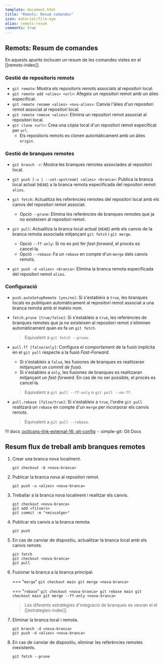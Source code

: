 ```yaml
---
template: document.html
title: "Remots: Resum comandes"
icon: material/file-eye
alias: remots-resum
comments: true
---
```


## Remots: Resum de comandes
En aquests apunts inclouen un resum de les comandes
vistes en el [[remots-index]].


### Gestió de repositoris remots
- `git remote`: Mostra els repositoris remots associats al repositori local.
- `git remote add <alies> <url>`: Afegeix un repositori remot amb un àlies especificat.
- `git remote rename <alies> <nou-alies>`: Canvia l'àlies d'un repositori remot associat al repositori local.
- `git remote remove <alies>`: Elimina un repositori remot associat al repositori local.
- `git clone <url>`: Crea una còpia local d'un repositori remot especificat per `url`.
    - Els repositoris remots es clonen automàticament amb un àlies `origin`.


### Gestió de branques remotes
- `git branch -r`: Mostra les branques remotes associades al repositori local.
- `git push [-u | --set-upstream] <alies> <branca>`: Publica la branca local actual (`HEAD`) a la branca remota especificada
    del repositori remot `alies`.
- `git fetch`: Actualitza les referències remotes del repositori local amb els canvis del repositori remot associat.

    - Opció `--prune`: Elimina les referències de branques remotes
        que ja no existeixen al repositori remot.

- `git pull`: Actualitza la branca local actual (`HEAD`) amb els canvis de la branca remota associada
    mitjançant `git fetch` i `git merge`.

    - Opció `--ff-only`: Si no es pot fer _fast-forward_, el procés es cancel·la.
    - Opció `--rebase`: Fa un `rebase`  en compte d'un `merge` dels canvis remots.

- `git push -d <alies> <branca>`: Elimina la branca remota especificada del repositori remot `alies`.


### Configuració
- `push.autoSetupRemote [yes/no]`: Si s'estableix a `true`, les branques locals
    es publiquen automàticament al repositori remot associat a una branca remota
    amb el mateix nom.

- `fetch.prune [true/false]`: Si s'estableix a `true`, les referències de branques remotes
    que ja no existeixen al repositori remot s'eliminen automàticament
    quan es fa un `git fetch`.

    > Equivalent a `git fetch --prune`.


- `pull.ff [false/only]`: Configura el comportament de la fusió implícita
    en el `git pull` respecte a la fusió _Fast-Forward_:

    - Si s'estableix a `false`, les fusiones de branques
        es realitzaran mitjançant un _commit de fusió_.
    - Si s'estableix a `only`, les fusiones de branques
        es realitzaran mitjançant un _fast-forward_. En cas de no ser possible,
        el procés es cancel·la.

    > Equivalent a `git pull --ff-only` o `git pull --no-ff`.
    

- `pull.rebase [false/true]`: Si s'estableix a `true`, l'ordre `git pull`
    realitzarà un `rebase` en compte d'un `merge` per incorporar els canvis remots.

    > Equivalent a `git pull --rebase`.


!!! docs
    [:octicons-link-external-16: git-config](https://git-scm.com/docs/git-config) - :simple-git: Git Docs


## Resum flux de treball amb branques remotes

1. Crear una branca nova localment.

    ```
    git checkout -b <nova-branca>
    ```

2. Publicar la branca nova al repositori remot.

    ```
    git push -u <alies> <nova-branca>
    ```

3. Treballar a la branca nova localment i realitzar els canvis.

    ```
    git checkout <nova-branca>
    git add <fitxers>
    git commit -m "<missatge>"
    ```

4. Publicar els canvis a la branca remota.

    ```
    git push
    ```

5. En cas de canviar de dispositiu, actualitzar la branca local amb els canvis remots.

    ```
    git fetch
    git checkout <nova-branca>
    git pull
    ```

6. Fusionar la branca a la branca principal.

    === "`merge`"
        ```
        git checkout main
        git merge <nova-branca>
        ```

    === "`rebase`"
        ```
        git checkout <nova-branca>
        git rebase main
        git checkout main
        git merge --ff-only <nova-branca>
        ```

    > Les diferents estratègies d'integració de branques es veuran el el [[estrategies-index]].

7. Eliminar la branca local i remota.

    ```
    git branch -d <nova-branca>
    git push -d <alies> <nova-branca>
    ```

8. En cas de canviar de dispositiu, eliminar les referències remotes inexistents.

    ```
    git fetch --prune
    ```
